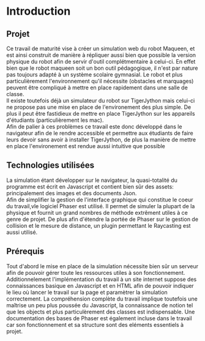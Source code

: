 # Introduction

## Projet 
Ce travail de maturité vise à créer un simulation web du robot Maqueen, et est ainsi construit de manière à répliquer aussi bien que possible la version physique du robot afin de servir d'outil complétmentaire à celui-ci. En effet bien que le robot maqueen soit un bon outil pédagogique, il n'est par nature pas toujours adapté à un système scolaire gymnasial. Le robot et plus particulièrement l'environnement qu'il nécessite (obstacles et marquages) peuvent être compliqué à mettre en place rapidement dans une salle de classe.  
Il existe toutefois déjà un simulateur du robot sur TigerJython mais celui-ci ne propose pas une mise en place de l'environement des plus simple. De plus il peut être fastidieux de mettre en place TigerJython sur les appareils d'étudiants (particulièrement les mac).  
Afin de palier à ces problèmes ce travail este donc développé dans le navigateur afin de le rendre accessible et permettre aux étudiants de faire leurs devoir sans avoir à installer TigerJython, de plus la manière de mettre en place l'environement est rendue aussi intuitive que possible

## Technologies utilisées

La simulation étant développer sur le navigateur, la quasi-totalité du programme est écrit en Javascript et contient bien sûr des assets: principalement des images et des documents Json.  
Afin de simplifier la gestion de l'interface graphique qui constitue le coeur du travail,vle logiciel Phaser est utilisé. Il permet de simuler la plupart de la physique et fournit un grand nombres de méthode extrêment utiles à ce genre de projet. De plus afin d'étendre la portée de Phaser sur le gestion de collision et le mesure de distance, un plugin permettant le Raycasting est aussi utilisé.

## Prérequis

Tout d'abord le mise en place de la simulation nécessite bien sûr un serveur afin de pouvoir gérer toute les ressources utiles à son fonctionnement.  
Additionnelement l'implémentation du travail à un site internet suppose des connaissances basique en Javascript et en HTML afin de pouvoir indiquer le lieu où lancer le travail sur la page et paramètrer la simulation correctement. La compréhension complète du travail implique toutefois une maîtrise un peu plus poussée du Javascript, la connaissance de notion tel que les objects et plus particulèrement des classes est indispensable. Une documentation des bases de Phaser est également incluse dans le travail car son fonctionnement et sa structure sont des eléments essentiels à projet.